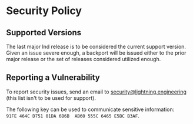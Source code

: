 # Security Policy

## Supported Versions

The last major lnd release is to be considered the current support version. Given an issue severe enough, a backport will be issued either to the prior major release or the set of releases considered utilized enough.

## Reporting a Vulnerability

To report security issues, send an email to <security@lightning.engineering> (this list isn't to be used for support).

The following key can be used to communicate sensitive information: `91FE 464C D751 01DA 6B6B  AB60 555C 6465 E5BC B3AF`.
